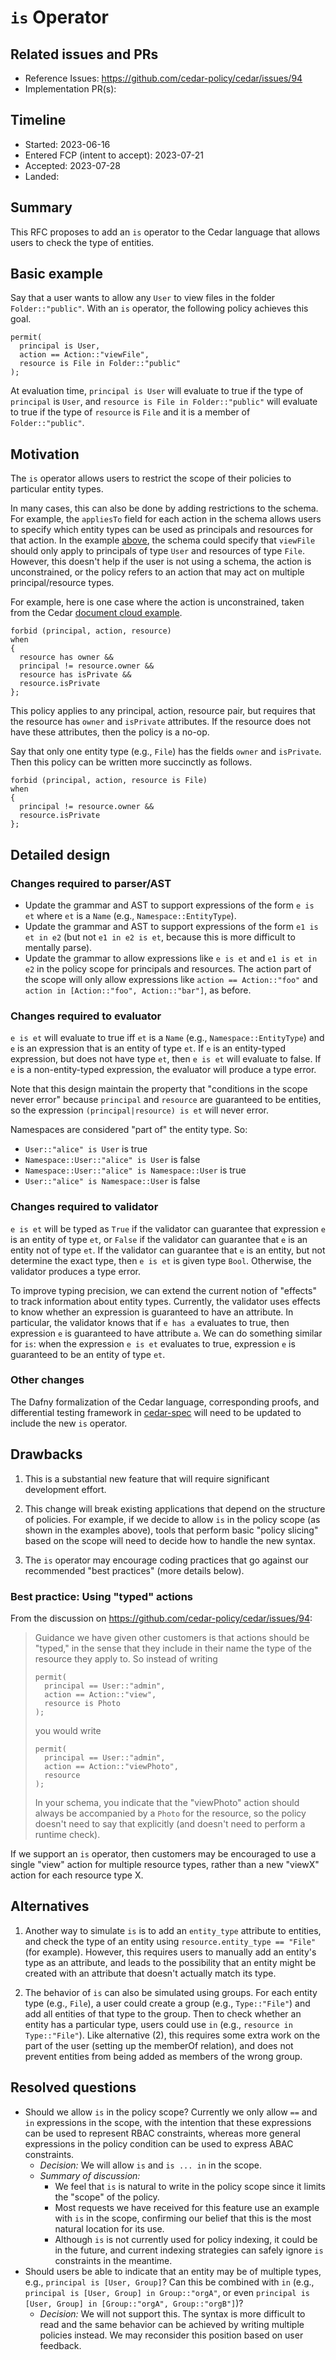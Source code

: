 # `is` Operator

## Related issues and PRs

- Reference Issues: <https://github.com/cedar-policy/cedar/issues/94>
- Implementation PR(s):

## Timeline

- Started: 2023-06-16
- Entered FCP (intent to accept): 2023-07-21
- Accepted: 2023-07-28
- Landed:

## Summary

This RFC proposes to add an `is` operator to the Cedar language that allows users to check the type of entities.

## Basic example

Say that a user wants to allow any `User` to view files in the folder `Folder::"public"`.
With an `is` operator, the following policy achieves this goal.

```
permit(
  principal is User,
  action == Action::"viewFile",
  resource is File in Folder::"public"
);
```

At evaluation time, `principal is User` will evaluate to true if the type of `principal` is `User`, and `resource is File in Folder::"public"` will evaluate to true if the type of `resource` is `File` and it is a member of `Folder::"public"`.

## Motivation

The `is` operator allows users to restrict the scope of their policies to particular entity types.

In many cases, this can also be done by adding restrictions to the schema.
For example, the `appliesTo` field for each action in the schema allows users to specify which entity types can be used as principals and resources for that action.
In the example [above](#basic-example), the schema could specify that `viewFile` should only apply to principals of type `User` and resources of type `File`.
However, this doesn't help if the user is not using a schema, the action is unconstrained, or the policy refers to an action that may act on multiple principal/resource types.

For example, here is one case where the action is unconstrained, taken from the Cedar [document cloud example](https://github.com/cedar-policy/cedar-examples/tree/main/cedar-example-use-cases/document_cloud).

```
forbid (principal, action, resource)
when
{
  resource has owner &&
  principal != resource.owner &&
  resource has isPrivate &&
  resource.isPrivate
};
```

This policy applies to any principal, action, resource pair, but requires that the resource has `owner` and `isPrivate` attributes.
If the resource does not have these attributes, then the policy is a no-op.

Say that only one entity type (e.g., `File`) has the fields `owner` and `isPrivate`.
Then this policy can be written more succinctly as follows.

```
forbid (principal, action, resource is File)
when
{
  principal != resource.owner &&
  resource.isPrivate
};
```

## Detailed design

### Changes required to parser/AST

- Update the grammar and AST to support expressions of the form `e is et` where `et` is a `Name` (e.g., `Namespace::EntityType`).
- Update the grammar and AST to support expressions of the form `e1 is et in e2` (but not `e1 in e2 is et`, because this is more difficult to mentally parse).
- Update the grammar to allow expressions like `e is et` and `e1 is et in e2` in the policy scope for principals and resources.
The action part of the scope will only allow expressions like `action == Action::"foo"` and `action in [Action::"foo", Action::"bar"]`, as before.

### Changes required to evaluator

`e is et` will evaluate to true iff `et` is a `Name` (e.g., `Namespace::EntityType`) and `e` is an expression that is an entity of type `et`.
If `e` is an entity-typed expression, but does not have type `et`, then `e is et` will evaluate to false.
If `e` is a non-entity-typed expression, the evaluator will produce a type error.

Note that this design maintain the property that "conditions in the scope never error" because `principal` and `resource` are guaranteed to be entities, so the expression `(principal|resource) is et` will never error.

Namespaces are considered "part of" the entity type. So:

- `User::"alice" is User` is true
- `Namespace::User::"alice" is User` is false
- `Namespace::User::"alice" is Namespace::User` is true
- `User::"alice" is Namespace::User` is false

### Changes required to validator

`e is et` will be typed as `True` if the validator can guarantee that expression `e` is an entity of type `et`, or `False` if the validator can guarantee that `e` is an entity not of type `et`.
If the validator can guarantee that `e` is an entity, but not determine the exact type, then `e is et` is given type `Bool`.
Otherwise, the validator produces a type error.

To improve typing precision, we can extend the current notion of "effects" to track information about entity types.
Currently, the validator uses effects to know whether an expression is guaranteed to have an attribute.
In particular, the validator knows that if `e has a` evaluates to true, then expression `e` is guaranteed to have attribute `a`.
We can do something similar for `is`: when the expression `e is et` evaluates to true, expression `e` is guaranteed to be an entity of type `et`.

### Other changes

The Dafny formalization of the Cedar language, corresponding proofs, and differential testing framework in [cedar-spec](https://github.com/cedar-policy/cedar-spec) will need to be updated to include the new `is` operator.

## Drawbacks

1. This is a substantial new feature that will require significant development effort.

2. This change will break existing applications that depend on the structure of policies. For example, if we decide to allow `is` in the policy scope (as shown in the examples above), tools that perform basic "policy slicing" based on the scope will need to decide how to handle the new syntax.

3. The `is` operator may encourage coding practices that go against our recommended "best practices" (more details below).

### Best practice: Using "typed" actions

From the discussion on <https://github.com/cedar-policy/cedar/issues/94>:

> Guidance we have given other customers is that actions should be "typed," in the sense that they include in their name the type of the resource they apply to. So instead of writing
>
> ```
> permit(
>   principal == User::"admin",
>   action == Action::"view",
>   resource is Photo
> );
> ```
>
> you would write
>
> ```
> permit(
>   principal == User::"admin",
>   action == Action::"viewPhoto",
>   resource
> );
> ```
>
> In your schema, you indicate that the "viewPhoto" action should always be accompanied by a `Photo` for the resource, so the policy doesn't need to say that explicitly (and doesn't need to perform a runtime check).

If we support an `is` operator, then customers may be encouraged to use a single "view" action for multiple resource types, rather than a new "viewX" action for each resource type X.

## Alternatives

1. Another way to simulate `is` is to add an `entity_type` attribute to entities, and check the type of an entity using `resource.entity_type == "File"` (for example).
However, this requires users to manually add an entity's type as an attribute, and leads to the possibility that an entity might be created with an attribute that doesn't actually match its type.

2. The behavior of `is` can also be simulated using groups.
For each entity type (e.g., `File`), a user could create a group (e.g., `Type::"File"`) and add all entities of that type to the group.
Then to check whether an entity has a particular type, users could use `in` (e.g., `resource in Type::"File"`).
Like alternative (2), this requires some extra work on the part of the user (setting up the memberOf relation), and does not prevent entities from being added as members of the wrong group.

## Resolved questions

- Should we allow `is` in the policy scope?
Currently we only allow `==` and `in` expressions in the scope, with the intention that these expressions can be used to represent RBAC constraints, whereas more general expressions in the policy condition can be used to express ABAC constraints.
  - _Decision:_ We will allow `is` and `is ... in` in the scope.
  - _Summary of discussion:_
    - We feel that `is` is natural to write in the policy scope since it limits the "scope" of the policy.
    - Most requests we have received for this feature use an example with `is` in the scope, confirming our belief that this is the most natural location for its use.
    - Although `is` is not currently used for policy indexing, it could be in the future, and current indexing strategies can safely ignore `is` constraints in the meantime.
- Should users be able to indicate that an entity may be of multiple types, e.g., `principal is [User, Group]`? Can this be combined with `in` (e.g., `principal is [User, Group] in Group::"orgA"`, or even `principal is [User, Group] in [Group::"orgA", Group::"orgB"]`)?
  - _Decision:_ We will not support this. The syntax is more difficult to read and the same behavior can be achieved by writing multiple policies instead. We may reconsider this position based on user feedback.
